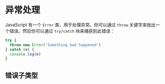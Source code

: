 # 异常处理

JavaScript 有一个 `Error` 类，用于处理异常。你可以通过 `throw` 关键字来抛出一个错误。然后你可以通过 `try/catch` 块来捕获到此错误：

```ts
try {
  throw new Error('Something bad happened')
} catch (e) {
  console.log(e)
}
```

## 错误子类型

